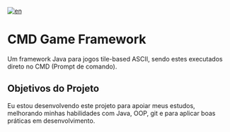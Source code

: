 [![en](https://img.shields.io/badge/lang-en-blue.svg)]()

# CMD Game Framework

Um framework Java para jogos tile-based ASCII, sendo estes executados direto no CMD (Prompt de comando).

## Objetivos do Projeto

Eu estou desenvolvendo este projeto para apoiar meus estudos, melhorando minhas habilidades com Java, OOP, git e para aplicar boas práticas em desenvolvimento.